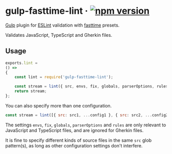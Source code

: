 # gulp-fasttime-lint · [![npm version][npm badge]][npm url]

[Gulp](https://gulpjs.com/) plugin for [ESLint](https://eslint.org/) validation with
[fasttime](https://github.com/fasttime?tab=repositories) presets.

Validates JavaScript, TypeScript and Gherkin files.

## Usage

```js
exports.lint =
() =>
{
    const lint = require('gulp-fasttime-lint');

    const stream = lint({ src, envs, fix, globals, parserOptions, rules });
    return stream;
};
```

You can also specify more than one configuration.

```js
const stream = lint([{ src: src1, ...config1 }, { src: src2, ...config2 }]);
```

The settings `envs`, `fix`, `globals`, `parserOptions` and `rules` are only relevant to JavaScript
and TypeScript files, and are ignored for Gherkin files.

It is fine to specify different kinds of source files in the same `src` glob pattern(s), as long as
other configuration settings don't interfere.

[npm badge]: https://badge.fury.io/js/gulp-fasttime-lint.svg
[npm url]: https://www.npmjs.com/package/gulp-fasttime-lint
